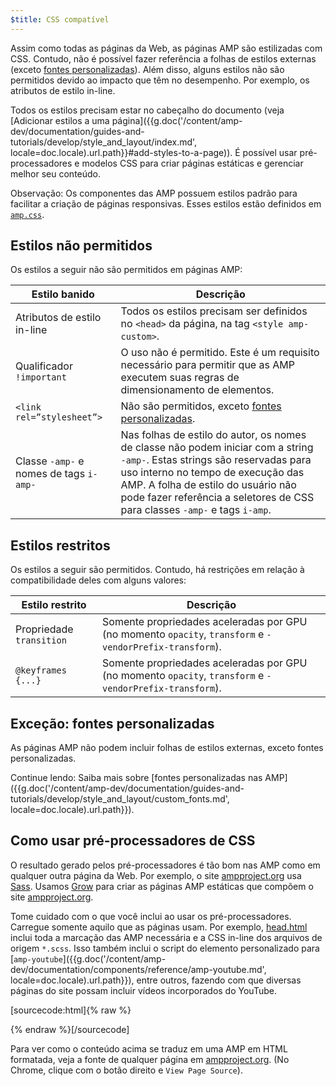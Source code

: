 ```yaml
---
$title: CSS compatível
---
```


Assim como todas as páginas da Web, as páginas AMP são estilizadas com CSS. Contudo, não é possível fazer referência a folhas de estilos externas (exceto [fontes personalizadas](#the-custom-fonts-exception)). Além disso, alguns estilos não são permitidos devido ao impacto que têm no desempenho. Por exemplo, os atributos de estilo in-line.

Todos os estilos precisam estar no cabeçalho do documento (veja [Adicionar estilos a uma página]({{g.doc('/content/amp-dev/documentation/guides-and-tutorials/develop/style_and_layout/index.md', locale=doc.locale).url.path}}#add-styles-to-a-page)). É possível usar pré-processadores e modelos CSS para criar páginas estáticas e gerenciar melhor seu conteúdo.

Observação: Os componentes das AMP possuem estilos padrão para facilitar a criação de páginas responsivas. Esses estilos estão definidos em [`amp.css`](https://github.com/ampproject/amphtml/blob/master/css/amp.css).

## Estilos não permitidos

Os estilos a seguir não são permitidos em páginas AMP:

<table>
  <thead>
    <tr>
      <th class="col-thirty" data-th="Banned style">Estilo banido</th>
      <th data-th="Description">Descrição</th>
    </tr>
  </thead>
  <tbody>
    <tr>
      <td data-th="Banned style">Atributos de estilo in-line</td>
      <td data-th="Description"> Todos os estilos precisam ser definidos no <code>&lt;head&gt;</code> da página, na tag <code>&lt;style amp-custom&gt;</code>.</td>
    </tr>
    <tr>
      <td data-th="Banned style">Qualificador <code>!important</code></td>
      <td data-th="Description">O uso não é permitido. Este é um requisito necessário para permitir que as AMP executem suas regras de dimensionamento de elementos.</td>
    </tr>
    <tr>
      <td data-th="Banned style"><code>&lt;link rel=”stylesheet”&gt;</code></td>
      <td data-th="Description"> Não são permitidos, exceto <a href="#the-custom-fonts-exception">fontes personalizadas</a>.</td>
    </tr>
    <tr>
      <td data-th="Banned style">Classe <code>-amp-</code> e nomes de tags <code>i-amp-</code></td>
      <td data-th="Description"> Nas folhas de estilo do autor, os nomes de classe não podem iniciar com a string <code>-amp-</code>. Estas strings são reservadas para uso interno no tempo de execução das AMP. A folha de estilo do usuário não pode fazer referência a seletores de CSS para classes <code>-amp-</code> e tags <code>i-amp</code>.</td>
    </tr>
  </tbody>
</table>

## Estilos restritos

Os estilos a seguir são permitidos. Contudo, há restrições em relação à compatibilidade deles com alguns valores:

<table>
  <thead>
    <tr>
      <th class="col-thirty" data-th="Banned style">Estilo restrito</th>
      <th data-th="Description">Descrição</th>
    </tr>
  </thead>
  <tbody>
    <tr>
      <td data-th="Restricted style">Propriedade <code>transition</code></td>
      <td data-th="Description"> Somente propriedades aceleradas por GPU (no momento <code>opacity</code>, <code>transform</code> e <code>-vendorPrefix-transform</code>).</td>
    </tr>
    <tr>
      <td data-th="Restricted style"><code>@keyframes {...}</code></td>
      <td data-th="Description"> Somente propriedades aceleradas por GPU (no momento <code>opacity</code>, <code>transform</code> e <code>-vendorPrefix-transform</code>).</td>
    </tr>
  </tbody>
</table>

## Exceção: fontes personalizadas

As páginas AMP não podem incluir folhas de estilos externas, exceto fontes personalizadas.

Continue lendo: Saiba mais sobre [fontes personalizadas nas AMP]({{g.doc('/content/amp-dev/documentation/guides-and-tutorials/develop/style_and_layout/custom_fonts.md', locale=doc.locale).url.path}}).

## Como usar pré-processadores de CSS

O resultado gerado pelos pré-processadores é tão bom nas AMP como em qualquer outra página da Web. Por exemplo, o site [ampproject.org](https://www.ampproject.org/) usa [Sass](http://sass-lang.com/). Usamos [Grow](http://grow.io/) para criar as páginas AMP estáticas que compõem o site [ampproject.org](https://www.ampproject.org/).

Tome cuidado com o que você inclui ao usar os pré-processadores. Carregue somente aquilo que as páginas usam. Por exemplo, [head.html](https://github.com/ampproject/docs/blob/master/views/partials/head.html) inclui toda a marcação das AMP necessária e a CSS in-line dos arquivos de origem `*.scss`. Isso também inclui o script do elemento personalizado para [`amp-youtube`]({{g.doc('/content/amp-dev/documentation/components/reference/amp-youtube.md', locale=doc.locale).url.path}}), entre outros, fazendo com que diversas páginas do site possam incluir vídeos incorporados do YouTube.

[sourcecode:html]{% raw %}
<head>
  <meta charset="utf-8">
  <meta name="viewport" content="width=device-width,minimum-scale=1,initial-scale=1">
  <meta property="og:description" content="{% if doc.description %}{{doc.description}} – {% endif %}Accelerated Mobile Pages Project">
  <meta name="description" content="{% if doc.description %}{{doc.description}} – {% endif %}Accelerated Mobile Pages Project">

  <title>Projeto de Accelerated Mobile Pages</title>
  <link rel="icon" href="/static/img/amp_favicon.png">
  <link rel="canonical" href="https://www.ampproject.org{{doc.url.path}}">
  <link href="https://fonts.googleapis.com/css?family=Roboto:200,300,400,500,700" rel="stylesheet">
  <style amp-custom>
  {% include "/assets/css/main.min.css" %}
  </style>

  <style amp-boilerplate>body{-webkit-animation:-amp-start 8s steps(1,end) 0s 1 normal both;-moz-animation:-amp-start 8s steps(1,end) 0s 1 normal both;-ms-animation:-amp-start 8s steps(1,end) 0s 1 normal both;animation:-amp-start 8s steps(1,end) 0s 1 normal both}@-webkit-keyframes -amp-start{from{visibility:hidden}to{visibility:visible}}@-moz-keyframes -amp-start{from{visibility:hidden}to{visibility:visible}}@-ms-keyframes -amp-start{from{visibility:hidden}to{visibility:visible}}@-o-keyframes -amp-start{from{visibility:hidden}to{visibility:visible}}@keyframes -amp-start{from{visibility:hidden}to{visibility:visible}}</style><noscript><style amp-boilerplate>body{-webkit-animation:none;-moz-animation:none;-ms-animation:none;animation:none}</style></noscript>
  <script async src="https://cdn.ampproject.org/v0.js"></script>
  <script async custom-element="amp-carousel" src="https://cdn.ampproject.org/v0/amp-carousel-0.1.js"></script>
  <script async custom-element="amp-analytics" src="https://cdn.ampproject.org/v0/amp-analytics-0.1.js"></script>
  <script async custom-element="amp-lightbox" src="https://cdn.ampproject.org/v0/amp-lightbox-0.1.js"></script>
  <script async custom-element="amp-youtube" src="https://cdn.ampproject.org/v0/amp-youtube-0.1.js"></script>
  <script async custom-element="amp-sidebar" src="https://cdn.ampproject.org/v0/amp-sidebar-0.1.js"></script>
  <script async custom-element="amp-iframe" src="https://cdn.ampproject.org/v0/amp-iframe-0.1.js"></script>
</head>
{% endraw %}[/sourcecode]

Para ver como o conteúdo acima se traduz em uma AMP em HTML formatada, veja a fonte de qualquer página em [ampproject.org](https://www.ampproject.org/). (No Chrome, clique com o botão direito e `View Page Source`).
